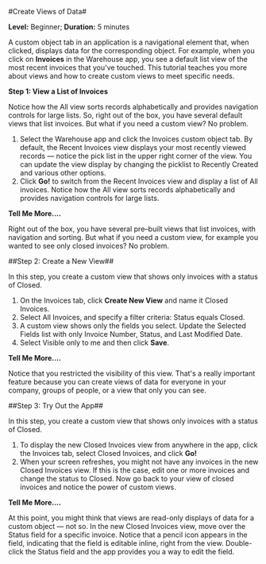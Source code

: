 #Create Views of Data#

**Level:** Beginner; **Duration:** 5 minutes

A custom object tab in an application is a navigational element that, when clicked, displays data for the corresponding object. For example, when you click on **Invoices** in the Warehouse app, you see a default list view of the most recent invoices that you've touched. This tutorial teaches you more about views and how to create custom views to meet specific needs.

**Step 1: View a List of Invoices**

Notice how the All view sorts records alphabetically and provides navigation controls for large lists. So, right out of the box, you have several default views that list invoices. But what if you need a custom view? No problem.

1. Select the Warehouse app and click the Invoices custom object tab. By default, the Recent Invoices view displays your most recently viewed records — notice the pick list in the upper right corner of the view. You can update the view display by changing the picklist to Recently Created and various other options.
2. Click **Go!** to switch from the Recent Invoices view and display a list of All invoices. Notice how the All view sorts records alphabetically and provides navigation controls for large lists.   

**Tell Me More....**

Right out of the box, you have several pre–built views that list invoices, with navigation and sorting. But what if you need a custom view, for example you wanted to see only closed invoices? No problem.

##Step 2: Create a New View##

In this step, you create a custom view that shows only invoices with a status of Closed.

1. On the Invoices tab, click **Create New View** and name it Closed Invoices.
2. Select All Invoices, and specify a filter criteria: Status equals Closed.
3. A custom view shows only the fields you select. Update the Selected Fields list with only Invoice Number, Status, and Last Modified Date.
4. Select Visible only to me and then click **Save**.

**Tell Me More....**

Notice that you restricted the visibility of this view. That's a really important feature because you can create views of data for everyone in your company, groups of people, or a view that only you can see.

##Step 3: Try Out the App##

In this step, you create a custom view that shows only invoices with a status of Closed.

1. To display the new Closed Invoices view from anywhere in the app, click the Invoices tab, select Closed Invoices, and click **Go!**
2. When your screen refreshes, you might not have any invoices in the new Closed Invoices view. If this is the case, edit one or more invoices and change the status to Closed. Now go back to your view of closed invoices and notice the power of custom views.

**Tell Me More....**

At this point, you might think that views are read-only displays of data for a custom object — not so. In the new Closed Invoices view, move over the Status field for a specific invoice. Notice that a pencil icon appears in the field, indicating that the field is editable inline, right from the view. Double-click the Status field and the app provides you a way to edit the field.
